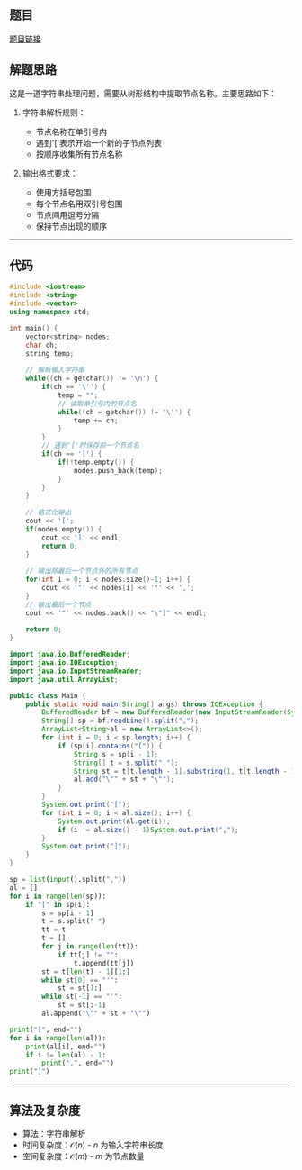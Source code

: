 ## 题目
[题目链接](https://www.nowcoder.com/practice/17ddaf0316fa459cbaa87704c3d0d2ea?tpId=182&tqId=325945&sourceUrl=/exam/oj&channenl=wgithub&fromPut=wgithub)

## 解题思路

这是一道字符串处理问题，需要从树形结构中提取节点名称。主要思路如下：

1. 字符串解析规则：
   - 节点名称在单引号内
   - 遇到'['表示开始一个新的子节点列表
   - 按顺序收集所有节点名称

2. 输出格式要求：
   - 使用方括号包围
   - 每个节点名用双引号包围
   - 节点间用逗号分隔
   - 保持节点出现的顺序

---

## 代码

```cpp []
#include <iostream>
#include <string>
#include <vector>
using namespace std;

int main() {
    vector<string> nodes;
    char ch;
    string temp;
    
    // 解析输入字符串
    while((ch = getchar()) != '\n') {
        if(ch == '\'') {
            temp = "";
            // 读取单引号内的节点名
            while((ch = getchar()) != '\'') {
                temp += ch;
            }
        }
        // 遇到'['时保存前一个节点名
        if(ch == '[') {
            if(!temp.empty()) {
                nodes.push_back(temp);
            }
        }
    }
    
    // 格式化输出
    cout << '[';
    if(nodes.empty()) {
        cout << ']' << endl;
        return 0;
    }
    
    // 输出除最后一个节点外的所有节点
    for(int i = 0; i < nodes.size()-1; i++) {
        cout << '"' << nodes[i] << '"' << ',';
    }
    // 输出最后一个节点
    cout << '"' << nodes.back() << "\"]" << endl;
    
    return 0;
}
```

```java []
import java.io.BufferedReader;
import java.io.IOException;
import java.io.InputStreamReader;
import java.util.ArrayList;

public class Main {
    public static void main(String[] args) throws IOException {
        BufferedReader bf = new BufferedReader(new InputStreamReader(System.in));
        String[] sp = bf.readLine().split(",");
        ArrayList<String>al = new ArrayList<>();
        for (int i = 0; i < sp.length; i++) {
            if (sp[i].contains("[")) {
                String s = sp[i - 1];
                String[] t = s.split(" ");
                String st = t[t.length - 1].substring(1, t[t.length - 1].length() - 1);
                al.add("\"" + st + "\"");
            }
        }
        System.out.print("[");
        for (int i = 0; i < al.size(); i++) {
            System.out.print(al.get(i));
            if (i != al.size() - 1)System.out.print(",");
        }
        System.out.print("]");
    }
}
```

```python []
sp = list(input().split(","))
al = []
for i in range(len(sp)):
    if "[" in sp[i]:
        s = sp[i - 1]
        t = s.split(" ")
        tt = t
        t = []
        for j in range(len(tt)):
            if tt[j] != "":
                t.append(tt[j])
        st = t[len(t) - 1][1:]
        while st[0] == "'":
            st = st[1:]
        while st[-1] == "'":
            st = st[:-1]
        al.append("\"" + st + "\"")

print("[", end="")
for i in range(len(al)):
    print(al[i], end="")
    if i != len(al) - 1:
        print(",", end="")
print("]")
```

---

## 算法及复杂度
- 算法：字符串解析
- 时间复杂度：$\mathcal{O}(n)$ - $n$ 为输入字符串长度
- 空间复杂度：$\mathcal{O}(m)$ - $m$ 为节点数量
